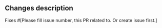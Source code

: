 ## Changes description


Fixes #[Please fill issue number, this PR related to. Or create issue first.]
